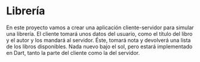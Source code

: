 # Librería

En este proyecto vamos a crear una aplicación cliente-servidor para simular
una librería. El cliente tomará unos datos del usuario, como el título del
libro y el autor y los mandará al servidor. Éste, tomará nota y devolverá
una lista de los libros disponibles. Nada nuevo bajo el sol, pero estará
implementado en Dart, tanto la parte del cliente como la del servidor.



